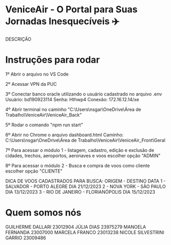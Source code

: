 # VeniceAir - O Portal para Suas Jornadas Inesquecíveis ✈️
  DESCRIÇÃO
 
# Instruções para rodar
  1º Abrir o arquivo no VS Code

  2º Acessar VPN da PUC 

  3º Conectar banco oracle utilizando o usuário cadastrado no arquivo .env
      Usuário: bd190923114
      Senha: Hthwp4
      Conexão: 172.16.12.14/xe
    
  4º Abrir terminal no caminho "C:\Users\nsgar\OneDrive\Área de Trabalho\VeniceAir\VeniceAir_Back"

  5º Rodar o comando "npm run start"

  6º Abrir no Chrome o arquivo dashboard.html
      Caminho: C:\Users\nsgar\OneDrive\Área de Trabalho\VeniceAir\VeniceAir_Front\Geral

  7º Para acessar o módulo 1 - listagem, cadastro, edição e exclusão de cidades, trechos, aeroportos, aeronaves e voos escolher opção "ADMIN"

  8º Para acessar o módulo 2 - Busca e compra de voos como cliente escolher opção "CLIENTE"

  DICA DE VOOS CADASTRADOS PARA BUSCA:
            ORIGEM - DESTINO                    DATA
    1 - SALVADOR - PORTO ALEGRE             DIA 21/12/2023
    2 - NOVA YORK - SÃO PAULO               DIA 13/12/2023
    3 - RIO DE JANEIRO - FLORIANÓPOLIS      DIA 15/12/2023

# Quem somos nós
  GUILHERME DALLARI           23012904
  JÚLIA DIAS                  23975279
  MANOELA FERNANDA            23007000
  MARCELA FRANCO              23013238
  NICOLE SILVESTRINI GARRIO   23009486

